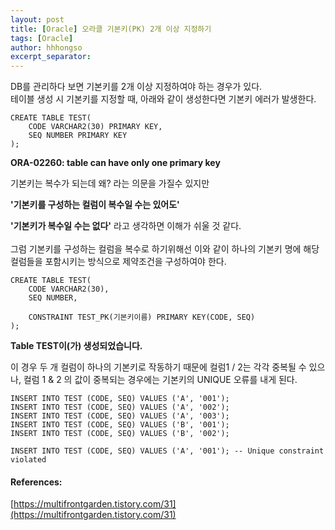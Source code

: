 ```yaml
---
layout: post
title: [Oracle] 오라클 기본키(PK) 2개 이상 지정하기
tags: [Oracle]
author: hhhongso
excerpt_separator: 
---
```



DB를 관리하다 보면 기본키를 2개 이상 지정하여야 하는 경우가 있다. <br>
테이블 생성 시 기본키를 지정할 때, 아래와 같이 생성한다면 기본키 에러가 발생한다. 

```
CREATE TABLE TEST(
    CODE VARCHAR2(30) PRIMARY KEY, 
    SEQ NUMBER PRIMARY KEY
);
```

**ORA-02260: table can have only one primary key**

기본키는 복수가 되는데 왜? 라는 의문을 가질수 있지만 <br>

**'기본키를 구성하는 컬럼이 복수일 수는 있어도'** <br>

**'기본키가 복수일 수는 없다'** 라고 생각하면 이해가 쉬울 것 같다. <br>
<br>
그럼 기본키를 구성하는 컬럼을 복수로 하기위해선 이와 같이 하나의 기본키 명에 해당 컬럼들을 포함시키는 방식으로 제약조건을 구성하여야 한다. 

```
CREATE TABLE TEST(
    CODE VARCHAR2(30), 
    SEQ NUMBER,
    
    CONSTRAINT TEST_PK(기본키이름) PRIMARY KEY(CODE, SEQ)
);
```

**Table TEST이(가) 생성되었습니다.** <br>

이 경우 두 개 컬럼이 하나의 기본키로 작동하기 때문에 컬럼1 / 2는 각각 중복될 수 있으나, 컬럼 1 & 2 의 값이 중복되는 경우에는 기본키의 UNIQUE 오류를 내게 된다. 

```
INSERT INTO TEST (CODE, SEQ) VALUES ('A', '001');
INSERT INTO TEST (CODE, SEQ) VALUES ('A', '002');
INSERT INTO TEST (CODE, SEQ) VALUES ('A', '003');
INSERT INTO TEST (CODE, SEQ) VALUES ('B', '001');
INSERT INTO TEST (CODE, SEQ) VALUES ('B', '002');

INSERT INTO TEST (CODE, SEQ) VALUES ('A', '001'); -- Unique constraint violated
```

#### References:
[https://multifrontgarden.tistory.com/31](https://multifrontgarden.tistory.com/31)